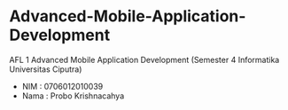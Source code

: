 # Advanced-Mobile-Application-Development
AFL 1 Advanced Mobile Application Development (Semester 4 Informatika Universitas Ciputra)

- NIM : 0706012010039
- Nama : Probo Krishnacahya
